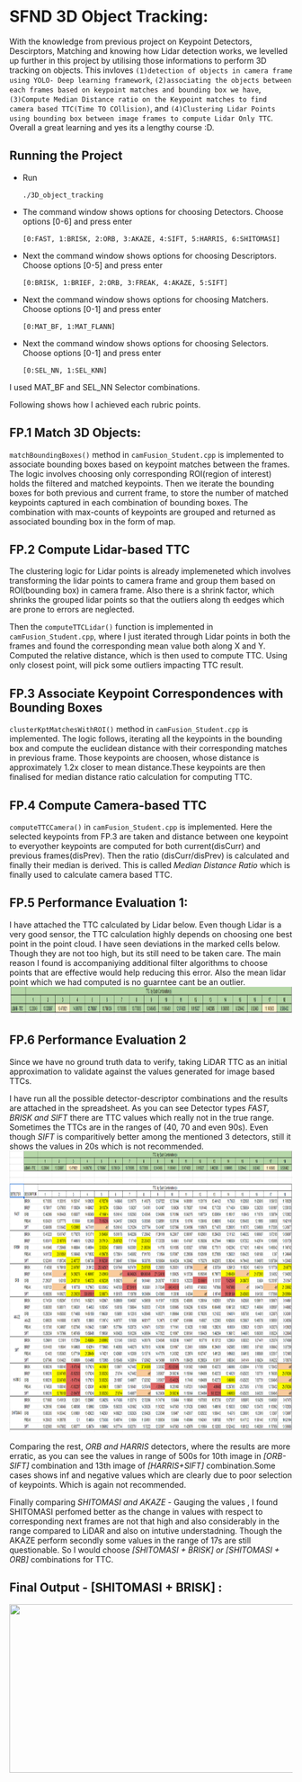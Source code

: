 # SFND 3D Object Tracking:

With the knowledge from previous project on Keypoint Detectors, Descirptors, Matching and knowing how Lidar detection works, we levelled up further
in this project by utilising those informations to perform 3D tracking on objects. This invloves `(1)detection of objects in camera frame using YOLO- Deep learning framework`, `(2)associating the objects between each frames based on keypoint matches and bounding box we have`, `(3)Compute Median Distance ratio on the Keypoint matches to find camera based
TTC(Time TO COllision)`, and `(4)Clustering Lidar Points using bounding box between image frames to compute Lidar Only TTC`. Overall a great learning and yes its a lengthy course :D.

## Running the Project
- Run
    ```
    ./3D_object_tracking
    ```
- The command window shows options for choosing Detectors. Choose options [0-6] and press enter
    ```
    [0:FAST, 1:BRISK, 2:ORB, 3:AKAZE, 4:SIFT, 5:HARRIS, 6:SHITOMASI]
    ```
- Next the command window shows options for choosing Descriptors. Choose options [0-5] and press enter
    ```
    [0:BRISK, 1:BRIEF, 2:ORB, 3:FREAK, 4:AKAZE, 5:SIFT]
    ```
- Next the command window shows options for choosing Matchers. Choose options [0-1] and press enter
    ```
    [0:MAT_BF, 1:MAT_FLANN]
    ```
- Next the command window shows options for choosing Selectors. Choose options [0-1] and press enter
    ```
    [0:SEL_NN, 1:SEL_KNN]
    ```

I used MAT_BF and SEL_NN Selector combinations.

Following shows how I achieved each rubric points.

## FP.1 Match 3D Objects:
`matchBoundingBoxes()` method in `camFusion_Student.cpp` is implemented to associate bounding boxes based on keypoint matches between the frames. The logic involves choosing
only corresponding ROI(region of interest) holds the filtered and matched keypoints. Then we iterate the bounding boxes for both previous and current frame, to store the
number of matched keypoints captured in each combination of bounding boxes. The combination with max-counts of keypoints are grouped and returned as associated bounding box
in the form of map.

## FP.2 Compute Lidar-based TTC

The clustering logic for Lidar points is already implemeneted which involves transforming the lidar points to camera frame and group them based on ROI(bounding box) in camera frame. Also there is a shrink factor, which shrinks the grouped lidar points so that the outliers along th eedges which are prone to errors are neglected.

Then the `computeTTCLidar()` function is implemented in `camFusion_Student.cpp`, where I just iterated through Lidar points in both the frames and found the corresponding mean
value both along X and Y. Computed the relative distance, which is then used to compute TTC. Using only closest point, will pick some outliers impacting TTC result.

## FP.3 Associate Keypoint Correspondences with Bounding Boxes
`clusterKptMatchesWithROI()` method in `camFusion_Student.cpp` is implemented. The logic follows, iterating all the keypoints in the bounding box and compute the euclidean distance with their corresponding matches in previous frame. Those keypoints are choosen, whose distance is approximately 1.2x closer to mean distance.These keypoints are then finalised for median distance ratio calculation for computing TTC.

## FP.4 Compute Camera-based TTC
`computeTTCCamera()` in `camFusion_Student.cpp` is implemented. Here the selected keypoints from FP.3 are taken and distance between one keypoint to everyother keypoints are computed for both current(disCurr) and previous frames(disPrev). Then the ratio (disCurr/disPrev) is calculated and finally their median is derived. This is called _Median Distance Ratio_ which is finally used  to calculate camera based TTC.


## FP.5 Performance Evaluation 1:

I have attached the TTC calculated by Lidar below. Even though Lidar is a very good sensor, the TTC calculation highly depends on choosing one best point in the point cloud.
I have seen deviations in the marked cells below. Though they are not too high, but its still need to be taken care. The main reason I found is accompaniying additional filter
algorithms to choose points that are effective would help reducing this error. Also the mean lidar point which we had computed is no guarntee cant be an outlier.
<img src="WriteupImages/LidarShot.PNG" width="1000" height="50" />

## FP.6 Performance Evaluation 2
Since we have no ground truth data to verify, taking LiDAR TTC as an initial approximation to validate against the values generated for image based TTCs.

I have run all the possible detector-descriptor combinations and the results are attached in the spreadsheet. As you can see Detector types _FAST, BRISK and SIFT_
there are TTC values which really not in the true range. Sometimes the TTCs are in the ranges of (40, 70 and even 90s). Even though _SIFT_ is comparitively better among the
mentioned 3 detectors, still it shows the values in 20s which is not recommended. 
<img src="WriteupImages/tableShot.PNG" width="1500" height="500" />


Comparing the rest, _ORB and HARRIS_ detectors, where the results are more erratic, as you can see the values in range of 500s for 10th image in _[ORB-SIFT]_ combination and
13th image of _[HARRIS+SIFT]_ combination.Some cases shows inf and negative values which are clearly due to poor selection of keypoints. Which is again not recommended.

Finally comparing _SHITOMASI and AKAZE_ - Gauging the values , I found SHITOMASI perfomed better as the change in values with respect to corresponding next frames are not 
that high and also considerably in the range compared to LiDAR and also on intutive understadning. Though the AKAZE perform secondly some values in the range of 17s are still
questionable. So I would choose *_[SHITOMASI + BRISK] or [SHITOMASI + ORB]_* combinations for TTC.


## Final Output - [SHITOMASI + BRISK] :
<img src="WriteupImages/AnimatedGIFS.gif" width="1200" height="300" />
